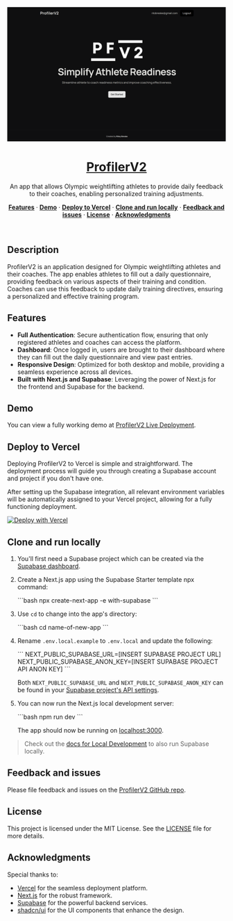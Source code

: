<a href="https://github.com/rileyBreske/profilerv2">
  <img alt="ProfilerV2 - The fastest way to build apps with Next.js and Supabase" src="https://github.com/rileyBreske/profilerv2/blob/main/app/opengraph-image.png">
  <h1 align="center">ProfilerV2</h1>
</a>

<p align="center">
 An app that allows Olympic weightlifting athletes to provide daily feedback to their coaches, enabling personalized training adjustments.
</p>

<p align="center">
  <a href="#features"><strong>Features</strong></a> ·
  <a href="#demo"><strong>Demo</strong></a> ·
  <a href="#deploy-to-vercel"><strong>Deploy to Vercel</strong></a> ·
  <a href="#clone-and-run-locally"><strong>Clone and run locally</strong></a> ·
  <a href="#feedback-and-issues"><strong>Feedback and issues</strong></a> ·
  <a href="#license"><strong>License</strong></a> ·
  <a href="#acknowledgments"><strong>Acknowledgments</strong></a>
</p>
<br/>

## Description

ProfilerV2 is an application designed for Olympic weightlifting athletes and their coaches. The app enables athletes to fill out a daily questionnaire, providing feedback on various aspects of their training and condition. Coaches can use this feedback to update daily training directives, ensuring a personalized and effective training program.

## Features

- **Full Authentication**: Secure authentication flow, ensuring that only registered athletes and coaches can access the platform.
- **Dashboard**: Once logged in, users are brought to their dashboard where they can fill out the daily questionnaire and view past entries.
- **Responsive Design**: Optimized for both desktop and mobile, providing a seamless experience across all devices.
- **Built with Next.js and Supabase**: Leveraging the power of Next.js for the frontend and Supabase for the backend.

## Demo

You can view a fully working demo at [ProfilerV2 Live Deployment](https://profilerv2.vercel.app/).

## Deploy to Vercel

Deploying ProfilerV2 to Vercel is simple and straightforward. The deployment process will guide you through creating a Supabase account and project if you don't have one.

After setting up the Supabase integration, all relevant environment variables will be automatically assigned to your Vercel project, allowing for a fully functioning deployment.

[![Deploy with Vercel](https://vercel.com/button)](https://vercel.com/new/clone?repository-url=https%3A%2F%2Fgithub.com%2FrileyBreske%2Fprofilerv2&project-name=profilerv2&repository-name=profilerv2&demo-title=ProfilerV2&demo-description=An%20app%20that%20allows%20Olympic%20weightlifting%20athletes%20to%20provide%20daily%20feedback%20to%20their%20coaches%2C%20enabling%20personalized%20training%20adjustments.&demo-url=https%3A%2F%2Fprofilerv2.vercel.app%2F&external-id=https%3A%2F%2Fgithub.com%2FrileyBreske%2Fprofilerv2&demo-image=https%3A%2F%2Fprofilerv2.vercel.app%2Fopengraph-image.png&integration-ids=oac_VqOgBHqhEoFTPzGkPd7L0iH6)

## Clone and run locally

1. You'll first need a Supabase project which can be created via the [Supabase dashboard](https://database.new).

2. Create a Next.js app using the Supabase Starter template npx command:

   \`\`\`bash
   npx create-next-app -e with-supabase
   \`\`\`

3. Use `cd` to change into the app's directory:

   \`\`\`bash
   cd name-of-new-app
   \`\`\`

4. Rename `.env.local.example` to `.env.local` and update the following:

   \`\`\`
   NEXT_PUBLIC_SUPABASE_URL=[INSERT SUPABASE PROJECT URL]
   NEXT_PUBLIC_SUPABASE_ANON_KEY=[INSERT SUPABASE PROJECT API ANON KEY]
   \`\`\`

   Both `NEXT_PUBLIC_SUPABASE_URL` and `NEXT_PUBLIC_SUPABASE_ANON_KEY` can be found in your [Supabase project's API settings](https://app.supabase.com/project/_/settings/api).

5. You can now run the Next.js local development server:

   \`\`\`bash
   npm run dev
   \`\`\`

   The app should now be running on [localhost:3000](http://localhost:3000/).

> Check out the [docs for Local Development](https://supabase.com/docs/guides/getting-started/local-development) to also run Supabase locally.

## Feedback and issues

Please file feedback and issues on the [ProfilerV2 GitHub repo](https://github.com/rileyBreske/profilerv2/issues).

## License

This project is licensed under the MIT License. See the [LICENSE](https://github.com/rileyBreske/profilerv2/blob/main/LICENSE) file for more details.

## Acknowledgments

Special thanks to:

- [Vercel](https://vercel.com) for the seamless deployment platform.
- [Next.js](https://nextjs.org) for the robust framework.
- [Supabase](https://supabase.com) for the powerful backend services.
- [shadcn/ui](https://github.com/shadcn/ui) for the UI components that enhance the design.
